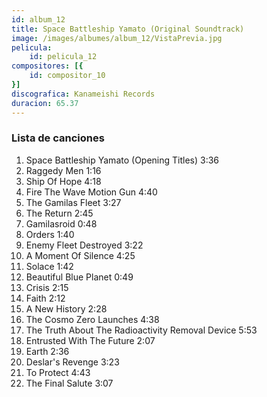 ```yaml
---
id: album_12
title: Space Battleship Yamato (Original Soundtrack)
image: /images/albumes/album_12/VistaPrevia.jpg
pelicula:
    id: pelicula_12
compositores: [{
    id: compositor_10
}]
discografica: Kanameishi Records
duracion: 65.37
---
```

		
### Lista de canciones

1. Space Battleship Yamato (Opening Titles)	3:36
2. Raggedy Men	1:16
3. Ship Of Hope	4:18
4. Fire The Wave Motion Gun	4:40
5. The Gamilas Fleet	3:27
6. The Return	2:45
7. Gamilasroid	0:48
8. Orders	1:40
9. Enemy Fleet Destroyed	3:22
10. A Moment Of Silence	4:25
11. Solace	1:42
12. Beautiful Blue Planet	0:49
13. Crisis	2:15
14. Faith	2:12
15. A New History	2:28
16. The Cosmo Zero Launches	4:38
17. The Truth About The Radioactivity Removal Device	5:53
18. Entrusted With The Future	2:07
19. Earth	2:36
20. Deslar's Revenge	3:23
21. To Protect	4:43
22. The Final Salute	3:07